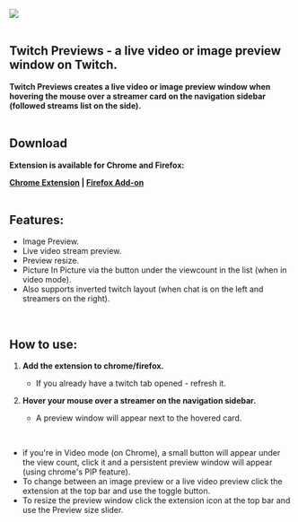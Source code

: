 ![](summ1gx.png)
<br/>
<br/>
## **Twitch Previews - a live video or image preview window on Twitch.**
                                                                                     
**Twitch Previews creates a live video or image preview window when hovering the mouse over a streamer card on the navigation sidebar (followed streams list on the side).**
<br/>
<br/>

## Download
**Extension is available for Chrome and Firefox:<br/>**

**[Chrome Extension](https://chrome.google.com/webstore/detail/twitch-previews/hpmbiinljekjjcjgijnlbmgcmoonclah/
) | [Firefox Add-on](https://addons.mozilla.org/en-US/firefox/addon/twitchpreviews/)**
<br/>
<br/>

## Features:
- Image Preview.
- Live video stream preview.
- Preview resize.
- Picture In Picture via the button under the viewcount in the list (when in video mode).
- Also supports inverted twitch layout (when chat is on the left and streamers on the right).
<br/>

## How to use:
1. **Add the extension to chrome/firefox.**
    - If you already have a twitch tab opened - refresh it.

2. **Hover your mouse over a streamer on the navigation sidebar.**
    - A preview window will appear next to the hovered card.
<br/>

- if you're in Video mode (on Chrome), a small button will appear under the view count, click it and a persistent preview window will appear (using chrome's PIP feature).
- To change between an image preview or a live video preview click the extension at the top bar and use the toggle button.
- To resize the preview window click the extension icon at the top bar and use the Preview size slider.
